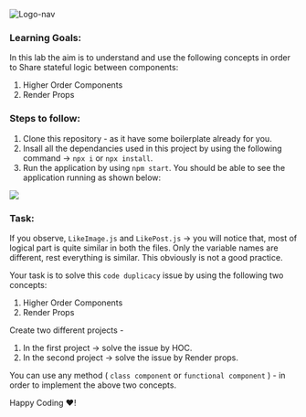 ![Logo-nav](https://s3.ap-south-1.amazonaws.com/kalvi-education.github.io/front-end-web-development/Kalvium-Logo.png)

### Learning Goals:

In this lab the aim is to understand and use the following concepts in order to  Share stateful logic between components:

1. Higher Order Components
2. Render Props

### Steps to follow:

1. Clone this repository - as it have some boilerplate already for you.
2. Insall all the dependancies used in this project by using the following command -> `npx i` or `npx install`.
3. Run the application by using `npm start`. You should be able to see the application running as shown below:

![](https://s3.ap-south-1.amazonaws.com/kalvi-education.github.io/front-end-web-development/hoc-render-props-react.gif)


### Task:

If you observe, `LikeImage.js` and `LikePost.js` -> you will notice that, most of logical part is quite similar in both the files. Only the variable names are different, rest everything is similar. This obviously is not a good practice. 

Your task is to solve this `code duplicacy` issue by using the following two concepts:

1. Higher Order Components
2. Render Props

Create two different projects - 

1. In the first project -> solve the issue by HOC.
2. In the second project -> solve the issue by Render props.

You can use any method  ( `class component` or `functional component` ) - in order to implement the above two concepts.

Happy Coding ❤️!